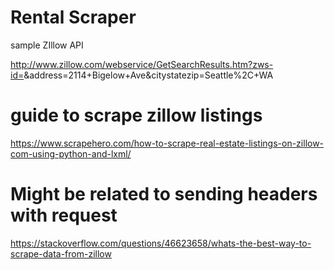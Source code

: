 # Rental Scraper



sample ZIllow API

 http://www.zillow.com/webservice/GetSearchResults.htm?zws-id=<ZWSID>&address=2114+Bigelow+Ave&citystatezip=Seattle%2C+WA

 

 # guide to scrape zillow listings
 https://www.scrapehero.com/how-to-scrape-real-estate-listings-on-zillow-com-using-python-and-lxml/

 # Might be related to sending headers with request

 https://stackoverflow.com/questions/46623658/whats-the-best-way-to-scrape-data-from-zillow